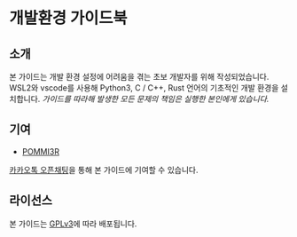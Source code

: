 # 개발환경 가이드북

## 소개

본 가이드는 개발 환경 설정에 어려움을 겪는 초보 개발자를 위해 작성되었습니다. WSL2와 vscode를 사용해  Python3, C / C++, Rust 언어의 기초적인 개발 환경을 설치합니다. _가이드를 따라해 발생한 모든 문제의 책임은 실행한 본인에게 있습니다._

## 기여

* [POMMI3R](https://github.com/POMMI3R)

[카카오톡 오픈채팅](https://open.kakao.com/o/sKdHsNZc)을 통해 본 가이드에 기여할 수 있습니다.

## 라이선스

본 가이드는 [GPLv3](https://www.gnu.org/licenses/gpl-3.0.en.html)에 따라 배포됩니다.

